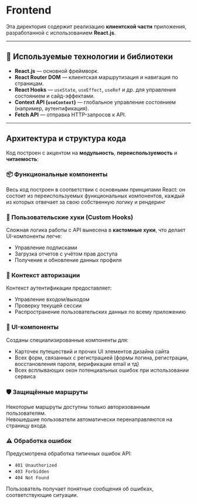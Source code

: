 # Frontend

Эта директория содержит реализацию **клиентской части** приложения, разработанной с использованием **React.js**.  

---

## 🚀 Используемые технологии и библиотеки

- **React.js** — основной фреймворк.
- **React Router DOM** — клиентская маршрутизация и навигация по страницам.
- **React Hooks** — `useState`, `useEffect`, `useRef` и др. для управления состоянием и сайд-эффектами.
- **Context API (`useContext`)** — глобальное управление состоянием (например, аутентификация).
- **Fetch API** — отправка HTTP-запросов к API.

---

## Архитектура и структура кода

Код построен с акцентом на **модульность**, **переиспользуемость** и **читаемость**:

### 📦 Функциональные компоненты
Весь код построен в соответствии с основными принципами React: он состоит из переиспользуемых функциональных компонентов, каждый из которых отвечает за свою собственную логику и рендеринг

### 🔁 Пользовательские хуки (Custom Hooks)
Сложная логика работы с API вынесена в **кастомные хуки**, что делает UI-компоненты легче:

- Управление подписками
- Загрузка отчетов с учётом прав доступа
- Получение и обновление данных профиля

### 🔐 Контекст авторизации
Контекст аутентификации предоставляет:

- Управление входом/выходом
- Проверку текущей сессии
- Распространение пользовательских данных по всему приложению

### 🧱 UI-компоненты
Созданы специализированные компоненты для:

- Карточек путешествий и прочих UI элементов дизайна сайта
- Всех форм, связанных с регистрацией (формы логина, регистрации, восстановления пароля, верификации email и тд)
- Всех всплывающих окон потенциальных ошибок при использовании сервиса

### 🛡 Защищённые маршруты
Некоторые маршруты доступны только авторизованным пользователям.  
Невошедшие пользователи автоматически перенаправляются на страницу входа.

### ⚠ Обработка ошибок
Предусмотрена обработка типичных ошибок API:

- `401 Unauthorized`
- `403 Forbidden`
- `404 Not Found`

Пользователь получает понятные сообщения об ошибках, соответствующие ситуации. 

